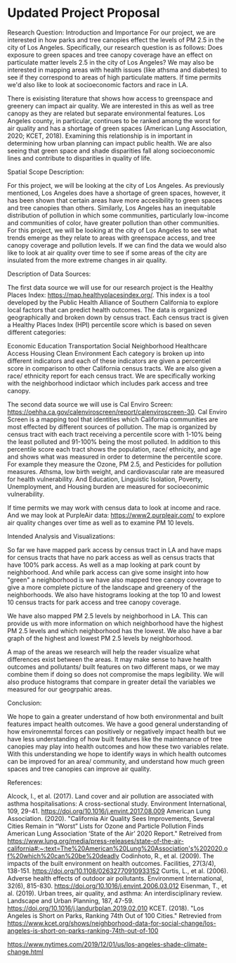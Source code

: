 # Updated Project Proposal

Research Question: Introduction and Importance
For our project, we are interested in how parks and tree canopies effect the levels of PM 2.5 in the city of Los Angeles. Specifically, our research question is as follows: Does exposure to green spaces and tree canopy coverage have an effect on particulate matter levels 2.5 in the city of Los Angeles? We may also be interested in mapping areas with health issues (like athsma and diabetes) to see if they correspond to areas of high particulate matters. If time permits we'd also like to look at socioeconomic factors and race in LA. 

There is exisisting literature that shows how access to greenspace and greenery can impact air quality. We are interested in this as well as tree canopy as they are related but separate environmental features. Los Angeles county, in particular, continues to be ranked among the worst for air quality and has a shortage of green spaces (American Lung Association, 2020; KCET, 2018). Examining this relationship is in important in determining how urban planning can impact public health. We are also seeing that green space and shade disparities fall along socioeconomic lines and contribute to disparities in quality of life. 

Spatial Scope Description:

For this project, we will be looking at the city of Los Angeles. As previously mentioned, Los Angeles does have a shortage of green spaces, however, it has been shown that certain areas have more accesibility to green spaces and tree canopies than others. Similarly, Los Angeles has an inequitable distribution of pollution in which some communities, particularly low-income and communities of color, have greater pollution than other communities. For this project, we will be looking at the city of Los Angeles to see what trends emerge as they relate to areas with greenspace access, and tree canopy coverage and pollution levels. If we can find the data we would also like to look at air quality over time to see if some areas of the city are insulated from the more extreme changes in air quality. 

Description of Data Sources:

The first data source we will use for our research project is the Healthy Places Index: https://map.healthyplacesindex.org/. This index is a tool developed by the Public Health Alliance of Southern California to explore local factors that can predict health outcomes. The data is organized geographically and broken down by census tract. Each census tract is given a Healthy Places Index (HPI) percentile score which is based on seven different categories:

Economic
Education
Transportation
Social
Neighborhood
Healthcare Access
Housing
Clean Environment
Each category is broken up into different indicators and each of these indicators are given a percentiel score in comparison to other California census tracts. We are also given a race/ ethnicity report for each census tract. We are specifically working with the neighborhood indictaor which includes park access and tree canopy. 

The second data source we will use is Cal Enviro Screen: https://oehha.ca.gov/calenviroscreen/report/calenviroscreen-30. Cal Enviro Screen is a mapping tool that identities which California communities are most effected by different sources of pollution. The map is organized by census tract with each tract receiving a percentile score with 1-10% being the least polluted and 91-100% being the most polluted. In addition to this percentile score each tract shows the population, race/ ethnicity, and age and shows what was measured in order to determine the percentile score. For example they measure the Ozone, PM 2.5, and Pesticides for pollution measures. Athsma, low birth weight, and cardiovascular rate are measured for health vulnerability. And Education, Linguistic Isolation, Poverty, Unemployment, and Housing burden are measured for socioeconimic vulnerability.

If time permits we may work with census data to look at income and race. And we may look at PurpleAir data: https://www2.purpleair.com/ to explore air quality changes over time as well as to examine PM 10 levels. 

Intended Analysis and Visualizations:

So far we have mapped park access by census tract in LA and have maps for census tracts that have no park access as well as census tracts that have 100% park access. As well as a map looking at park count by neighborhood. And while park access can give some insight into how "green" a neighborhood is we have also mapped tree canopy coverage to give a more complete picture of the landscape and greenery of the neighborhoods. We also have histograms looking at the top 10 and lowest 10 census tracts for park access and tree canopy coverage. 

We have also mapped PM 2.5 levels by neighborhood in LA. This can provide us with more information on which neighborhood have the highest PM 2.5 levels and which neighborhood has the lowest. We also have a bar graph of the highest and lowest PM 2.5 levels by neighborhood. 

A map of the areas we research will help the reader visualize what differences exist between the areas. It may make sense to have health outcomes and pollutants/ built features on two different maps, or we may combine them if doing so does not compromise the maps legibility. We will also produce histograms that compare in greater detail the variables we measured for our geogrpahic areas.

Conclusion:

We hope to gain a greater understand of how both environmental and built features impact health outcomes. We have a good general understanding of how environemntal forces can positively or negatively impact health but we have less understanding of how built features like the maintenance of tree canopies may play into health outcomes and how these two variables relate. With this understanding we hope to identify ways in which health outcomes can be improved for an area/ community, and understand how much green spaces and tree canopies can improve air quality. 

References:

Alcock, I., et al. (2017). Land cover and air pollution are associated with asthma hospitalisations: A cross-sectional study. Environment International, 109, 29-41. https://doi.org/10.1016/j.envint.2017.08.009
American Lung Association. (2020). "California Air Quality Sees Improvements, Several Cities Remain in “Worst” Lists for Ozone and Particle Pollution Finds American Lung Association ‘State of the Air’ 2020 Report." Retreived from https://www.lung.org/media/press-releases/state-of-the-air-california#:~:text=The%20American%20Lung%20Association's%202020,of%20which%20can%20be%20deadly
Codinhoto, R., et al. (2009). The impacts of the built environment on health outcomes. Facilities, 27(3/4), 138-151. https://doi.org/10.1108/02632770910933152
Curtis, L., et al. (2006). Adverse health effects of outdoor air pollutants. Environment International, 32(6), 815-830. https://doi.org/10.1016/j.envint.2006.03.012
Eisenman, T., et al. (2019). Urban trees, air quality, and asthma: An interdisciplinary review. Landscape and Urban Planning, 187, 47-59. https://doi.org/10.1016/j.landurbplan.2019.02.010
KCET. (2018). "Los Angeles is Short on Parks, Ranking 74th Out of 100 Cities." Retrevied from https://www.kcet.org/shows/neighborhood-data-for-social-change/los-angeles-is-short-on-parks-ranking-74th-out-of-100

https://www.nytimes.com/2019/12/01/us/los-angeles-shade-climate-change.html
